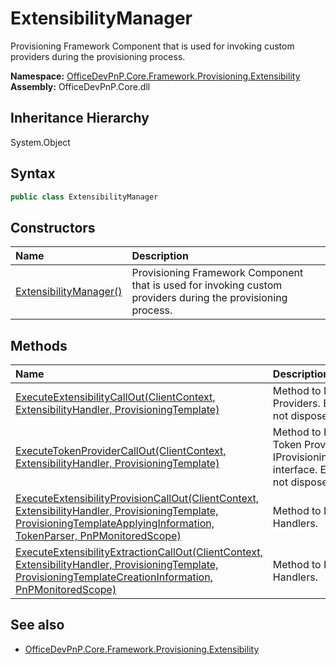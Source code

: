 # ExtensibilityManager
Provisioning Framework Component that is used for invoking custom providers during the provisioning process.  

**Namespace:** [OfficeDevPnP.Core.Framework.Provisioning.Extensibility](OfficeDevPnP.Core.Framework.Provisioning.Extensibility.md)  
**Assembly:** OfficeDevPnP.Core.dll  
## Inheritance Hierarchy
System.Object  
## Syntax
```C#
public class ExtensibilityManager
```
## Constructors
|**Name**|**Description**|
|:-----|:-----|
| [ExtensibilityManager()](OfficeDevPnP.Core.Framework.Provisioning.Extensibility.ExtensibilityManager.ctor1.md) |  Provisioning Framework Component that is used for invoking custom providers during the provisioning process. 
## Methods
|**Name**|**Description**|
|:-----|:-----|
| [ExecuteExtensibilityCallOut(ClientContext, ExtensibilityHandler, ProvisioningTemplate)](OfficeDevPnP.Core.Framework.Provisioning.Extensibility.ExtensibilityManager.36a5e1b4.md) | Method to Invoke Custom Provisioning Providers. Ensure the ClientContext is not disposed in the custom provider.
| [ExecuteTokenProviderCallOut(ClientContext, ExtensibilityHandler, ProvisioningTemplate)](OfficeDevPnP.Core.Framework.Provisioning.Extensibility.ExtensibilityManager.2865f124.md) | Method to Invoke Custom Provisioning Token Providers which implement the IProvisioningExtensibilityTokenProvider interface. Ensure the ClientContext is not disposed in the custom provider.
| [ExecuteExtensibilityProvisionCallOut(ClientContext, ExtensibilityHandler, ProvisioningTemplate, ProvisioningTemplateApplyingInformation, TokenParser, PnPMonitoredScope)](OfficeDevPnP.Core.Framework.Provisioning.Extensibility.ExtensibilityManager.2db05b82.md) | Method to Invoke Custom Provisioning Handlers.
| [ExecuteExtensibilityExtractionCallOut(ClientContext, ExtensibilityHandler, ProvisioningTemplate, ProvisioningTemplateCreationInformation, PnPMonitoredScope)](OfficeDevPnP.Core.Framework.Provisioning.Extensibility.ExtensibilityManager.44bd95c4.md) | Method to Invoke Custom Extraction Handlers.
## See also
- [OfficeDevPnP.Core.Framework.Provisioning.Extensibility](OfficeDevPnP.Core.Framework.Provisioning.Extensibility.md)
